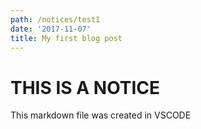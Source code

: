 ```yaml
---
path: /notices/test1
date: '2017-11-07'
title: My first blog post
---
```


# THIS IS A NOTICE

This markdown file was created in VSCODE
